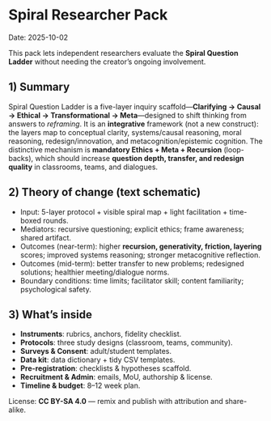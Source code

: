 # Spiral Researcher Pack
Date: 2025-10-02

This pack lets independent researchers evaluate the **Spiral Question Ladder** without needing the creator’s ongoing involvement.

## 1) Summary
Spiral Question Ladder is a five-layer inquiry scaffold—**Clarifying → Causal → Ethical → Transformational → Meta**—designed to shift thinking from answers to *reframing*. It is an **integrative** framework (not a new construct): the layers map to conceptual clarity, systems/causal reasoning, moral reasoning, redesign/innovation, and metacognition/epistemic cognition. The distinctive mechanism is **mandatory Ethics + Meta + Recursion** (loop-backs), which should increase **question depth, transfer, and redesign quality** in classrooms, teams, and dialogues.

## 2) Theory of change (text schematic)
- Input: 5-layer protocol + visible spiral map + light facilitation + time-boxed rounds.
- Mediators: recursive questioning; explicit ethics; frame awareness; shared artifact.
- Outcomes (near-term): higher **recursion, generativity, friction, layering** scores; improved systems reasoning; stronger metacognitive reflection.
- Outcomes (mid-term): better transfer to new problems; redesigned solutions; healthier meeting/dialogue norms.
- Boundary conditions: time limits; facilitator skill; content familiarity; psychological safety.

## 3) What’s inside
- **Instruments**: rubrics, anchors, fidelity checklist.
- **Protocols**: three study designs (classroom, teams, community).
- **Surveys & Consent**: adult/student templates.
- **Data kit**: data dictionary + tidy CSV templates.
- **Pre-registration**: checklists & hypotheses scaffold.
- **Recruitment & Admin**: emails, MoU, authorship & license.
- **Timeline & budget**: 8–12 week plan.

License: **CC BY-SA 4.0** — remix and publish with attribution and share-alike.
